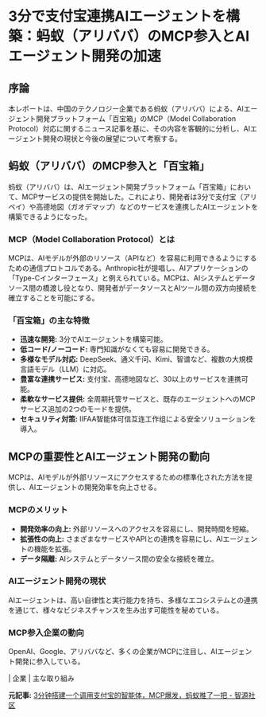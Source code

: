 # 3分で支付宝連携AIエージェントを構築：蚂蚁（アリババ）のMCP参入とAIエージェント開発の加速

## 序論

本レポートは、中国のテクノロジー企業である蚂蚁（アリババ）による、AIエージェント開発プラットフォーム「百宝箱」のMCP（Model Collaboration Protocol）対応に関するニュース記事を基に、その内容を客観的に分析し、AIエージェント開発の現状と今後の展望について考察する。

## 蚂蚁（アリババ）のMCP参入と「百宝箱」

蚂蚁（アリババ）は、AIエージェント開発プラットフォーム「百宝箱」において、MCPサービスの提供を開始した。これにより、開発者は3分で支付宝（アリペイ）や高德地図（ガオデマップ）などのサービスを連携したAIエージェントを構築できるようになった。

### MCP（Model Collaboration Protocol）とは

MCPは、AIモデルが外部のリソース（APIなど）を容易に利用できるようにするための通信プロトコルである。Anthropic社が提唱し、AIアプリケーションの「Type-Cインターフェース」と例えられている。MCPは、AIシステムとデータソース間の橋渡し役となり、開発者がデータソースとAIツール間の双方向接続を確立することを可能にする。

### 「百宝箱」の主な特徴

* **迅速な開発:** 3分でAIエージェントを構築可能。
* **低コード/ノーコード:** 専門知識がなくても容易に開発できる。
* **多様なモデル対応:** DeepSeek、通义千问、Kimi、智谱など、複数の大規模言語モデル（LLM）に対応。
* **豊富な連携サービス:** 支付宝、高德地図など、30以上のサービスを連携可能。
* **柔軟なサービス提供:** 全周期托管サービスと、既存のエージェントへのMCPサービス追加の2つのモードを提供。
* **セキュリティ対策:** IIFAA智能体可信互连工作组による安全ソリューションを導入。

## MCPの重要性とAIエージェント開発の動向

MCPは、AIモデルが外部リソースにアクセスするための標準化された方法を提供し、AIエージェントの開発効率を向上させる。

### MCPのメリット

* **開発効率の向上:** 外部リソースへのアクセスを容易にし、開発時間を短縮。
* **拡張性の向上:** さまざまなサービスやAPIとの連携を容易にし、AIエージェントの機能を拡張。
* **データ隔離:** AIシステムとデータソース間の安全な接続を確立。

### AIエージェント開発の現状

AIエージェントは、高い自律性と実行能力を持ち、多様なエコシステムとの連携を通じて、様々なビジネスチャンスを生み出す可能性を秘めている。

### MCP参入企業の動向

OpenAI、Google、アリババなど、多くの企業がMCPに注目し、AIエージェント開発に参入している。

| 企業 | 主な取り組み 

**元記事:** [3分钟搭建一个调用支付宝的智能体，MCP爆发，蚂蚁推了一把 - 智源社区](https://hub.baai.ac.cn/view/45021)